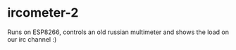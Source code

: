 # ircometer-2
Runs on ESP8266, controls an old russian multimeter and shows the load on our irc channel :)

